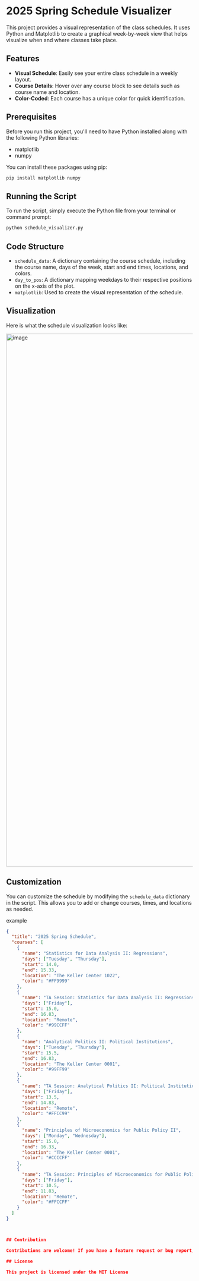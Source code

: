 # 2025 Spring Schedule Visualizer

This project provides a visual representation of the class schedules. It uses Python and Matplotlib to create a graphical week-by-week view that helps visualize when and where classes take place.

## Features

- **Visual Schedule**: Easily see your entire class schedule in a weekly layout.
- **Course Details**: Hover over any course block to see details such as course name and location.
- **Color-Coded**: Each course has a unique color for quick identification.

## Prerequisites

Before you run this project, you'll need to have Python installed along with the following Python libraries:
- matplotlib
- numpy

You can install these packages using pip:

```bash
pip install matplotlib numpy
```

## Running the Script

To run the script, simply execute the Python file from your terminal or command prompt:

```bash
python schedule_visualizer.py
```
## Code Structure

- `schedule_data`: A dictionary containing the course schedule, including the course name, days of the week, start and end times, locations, and colors.
- `day_to_pos`: A dictionary mapping weekdays to their respective positions on the x-axis of the plot.
- `matplotlib`: Used to create the visual representation of the schedule.

## Visualization

Here is what the schedule visualization looks like:

<img width="1434" alt="image" src="https://github.com/user-attachments/assets/133d0b0a-1bee-4a89-bb93-bcdc419e3dc5" />



## Customization

You can customize the schedule by modifying the `schedule_data` dictionary in the script. This allows you to add or change courses, times, and locations as needed.

example
```json
{
  "title": "2025 Spring Schedule",
  "courses": [
    {
      "name": "Statistics for Data Analysis II: Regressions",
      "days": ["Tuesday", "Thursday"],
      "start": 14.0,
      "end": 15.33,
      "location": "The Keller Center 1022",
      "color": "#FF9999"
    },
    {
      "name": "TA Session: Statistics for Data Analysis II: Regressions",
      "days": ["Friday"],
      "start": 15.0,
      "end": 16.83,
      "location": "Remote",
      "color": "#99CCFF"
    },
    {
      "name": "Analytical Politics II: Political Institutions",
      "days": ["Tuesday", "Thursday"],
      "start": 15.5,
      "end": 16.83,
      "location": "The Keller Center 0001",
      "color": "#99FF99"
    },
    {
      "name": "TA Session: Analytical Politics II: Political Institutions",
      "days": ["Friday"],
      "start": 13.5,
      "end": 14.83,
      "location": "Remote",
      "color": "#FFCC99"
    },
    {
      "name": "Principles of Microeconomics for Public Policy II",
      "days": ["Monday", "Wednesday"],
      "start": 15.0,
      "end": 16.33,
      "location": "The Keller Center 0001",
      "color": "#CCCCFF"
    },
    {
      "name": "TA Session: Principles of Microeconomics for Public Policy II",
      "days": ["Friday"],
      "start": 10.5,
      "end": 11.83,
      "location": "Remote",
      "color": "#FFCCFF"
    }
  ]
}



## Contribution

Contributions are welcome! If you have a feature request or bug report, please open an issue or submit a pull request.

## License

This project is licensed under the MIT License
